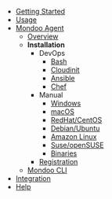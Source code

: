 - [Getting Started](../../get-started/)
- [Usage](../../usage/)
- [Mondoo Agent](../agent/)
  - [Overview](../#the-mondoo-agent)
  - **Installation**
    - DevOps
      - [Bash](bash.md)
      - [Cloudinit](cloudinit.md)
      - [Ansible](ansible.md)
      - [Chef](chef.md)
    - Manual
      - [Windows](windows.md)
      - [macOS](macos.md)
      - [RedHat/CentOS](redhat.md)
      - [Debian/Ubuntu](ubuntu.md)
      - [Amazon Linux](amazonlinux.md)
      - [Suse/openSUSE](suse.md)
      - [Binaries](binaries.md)
    - [Registration](registration.md)
  - [Mondoo CLI](../cli/)
- [Integration](../../integration/)
- [Help](../../help)